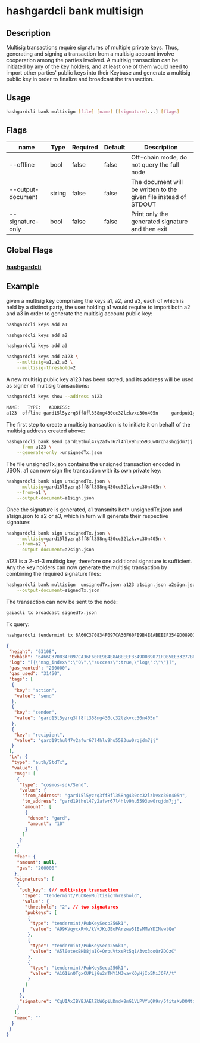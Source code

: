 # hashgardcli bank multisign

## Description

Multisig transactions require signatures of multiple private keys. Thus, generating and signing a transaction from a multisig account involve cooperation among the parties involved. A multisig transaction can be initiated by any of the key holders, and at least one of them would need to import other parties' public keys into their Keybase and generate a multisig public key in order to finalize and broadcast the transaction.

## Usage

```bash
hashgardcli bank multisign [file] [name] [[signature]...] [flags]
```

## Flags

| name              | Type   | Required | Default | Description                                                  |
| ----------------- | ------ | -------- | ------- | ------------------------------------------------------------ |
| --offline         | bool   | false    | false   | Off-chain mode, do not query the full node                   |
| --output-document | string | false    | false   | The document will be written to the given file instead of STDOUT |
| --signature-only  | bool   | false    | false   | Print only the generated signature and then exit             |

## Global Flags

### [hashgardcli](../README.md)

## Example

given a multisig key comprising the keys a1, a2, and a3, each of which is held by a distinct party, the user holding a1 would require to import both a2 and a3 in order to generate the multisig account public key:

```bash
hashgardcli keys add a1 

hashgardcli keys add a2 

hashgardcli keys add a3 

hashgardcli keys add a123 \
    --multisig=a1,a2,a3 \
    --multisig-threshold=2
```

A new multisig public key a123 has been stored, and its address will be used as signer of multisig transactions:

```bash
hashgardcli keys show --address a123
```

```bash
NAME:   TYPE:   ADDRESS:                                                PUBKEY:
a123  offline gard15l5yzrq3ff8fl358ng430cc32lzkvxc30n405n     gardpub1ytql0csgqgfzd666axrjzq7lfft2evw9r7j0u3t7yj4qjy5rczhncv8ysykrp35cpjpklsj5rcfzd666axrjzquew3ad0vgywr7gmgszly9wnw2mwxc3k7dttlmm780g5y9djw8vcgfzd666axrjzq63kk98gyurzz2rewxxhd4dxvvdfsnsdtegajrcez3exg3yu9q0a5kpkkj3
```

The first step to create a multisig transaction is to initiate it on behalf of the multisig address created above:

```bash
hashgardcli bank send gard19thul47y2afwr67l4hlv9hu5593uw0rqhashgjdm7jj 10gard \
    --from a123 \
    --generate-only >unsignedTx.json 
```

The file unsignedTx.json contains the unsigned transaction encoded in JSON. a1 can now sign the transaction with its own private key:

```bash
hashgardcli bank sign unsignedTx.json \
    --multisig=gard15l5yzrq3ff8fl358ng430cc32lzkvxc30n405n \
    --from=a1 \
    --output-document=a1sign.json 
```

Once the signature is generated, a1 transmits both unsignedTx.json and a1sign.json to a2 or a3, which in turn will generate their respective signature:

```bash
hashgardcli bank sign unsignedTx.json \
    --multisig=gard15l5yzrq3ff8fl358ng430cc32lzkvxc30n405n \
    --from=a2 \
    --output-document=a2sign.json 
```

a123 is a 2-of-3 multisig key, therefore one additional signature is sufficient. Any the key holders can now generate the multisig transaction by combining the required signature files:

```bash
hashgardcli bank multisign  unsignedTx.json a123 a1sign.json a2sign.json \
    --output-document=signedTx.json
```

The transaction can now be sent to the node:

```bash
gaiacli tx broadcast signedTx.json
```

Tx query:

```bash
hashgardcli tendermint tx 6A66C370834F097CA36F60FE9B4E8ABEEEF3549D089071FDB5EE33277B615035
```

```json
{
 "height": "63108",
 "txhash": "6A66C370834F097CA36F60FE9B4E8ABEEEF3549D089071FDB5EE33277B615035",
 "log": "[{\"msg_index\":\"0\",\"success\":true,\"log\":\"\"}]",
 "gas_wanted": "200000",
 "gas_used": "31450",
 "tags": [
  {
   "key": "action",
   "value": "send"
  },
  {
   "key": "sender",
   "value": "gard15l5yzrq3ff8fl358ng430cc32lzkvxc30n405n"
  },
  {
   "key": "recipient",
   "value": "gard19thul47y2afwr67l4hlv9hu5593uw0rqjdm7jj"
  }
 ],
 "tx": {
  "type": "auth/StdTx",
  "value": {
   "msg": [
    {
     "type": "cosmos-sdk/Send",
     "value": {
      "from_address": "gard15l5yzrq3ff8fl358ng430cc32lzkvxc30n405n",
      "to_address": "gard19thul47y2afwr67l4hlv9hu5593uw0rqjdm7jj",
      "amount": [
       {
        "denom": "gard",
        "amount": "10"
       }
      ]
     }
    }
   ],
   "fee": {
    "amount": null,
    "gas": "200000"
   },
   "signatures": [
    {
     "pub_key": {// multi-sign transaction
      "type": "tendermint/PubKeyMultisigThreshold",
      "value": {
       "threshold": "2", // two signatures
       "pubkeys": [
        {
         "type": "tendermint/PubKeySecp256k1",
         "value": "A99KVqyxxR+k/kV+JKoJEoPArzww5IEsMMaYDINvwlQe"
        },
        {
         "type": "tendermint/PubKeySecp256k1",
         "value": "A5l0etexBHD8jaIC+QrpuVtxsRt5q1/3vx3ooQrZOOzC"
        },
        {
         "type": "tendermint/PubKeySecp256k1",
         "value": "A1G1inQTgxCUPLjGu2rTMY1MJwavKOyHjIo5MiJOFA/t"
        }
       ]
      }
     },
     "signature": "CgUIAxIBYBJAElZbW6piLDmd+8mG1VLPVYuQK9r/5fitsXvDONtiarVPFSzqf8DkbsyPBOCQOmfuMkhFt+S1TqyFyUZuaE242hJA2j2QTmtW8eEtqOPAkyed0j/97q9phg34KV95gvfp0wd7V0umKoyj/FX/WTvD7iYNWS2ssbwjpztItggOcCTeCw=="
    }
   ],
   "memo": ""
  }
 }
}

```